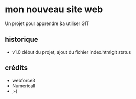 # mon nouveau site web

Un projet pour apprendre &a utiliser GIT

## historique

* v1.0 début du projet, ajout du fichier index.htmlgit status

## crédits

* webforce3
* Numericall
* ;-)